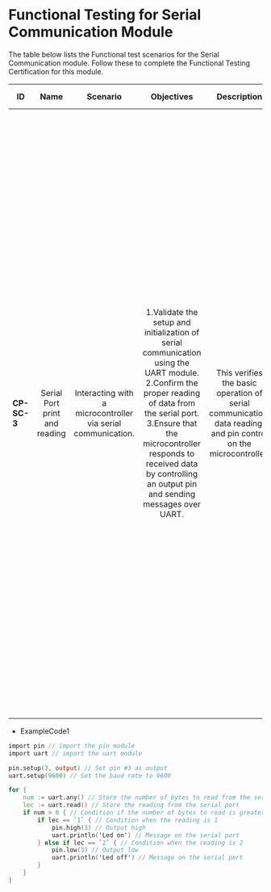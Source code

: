 # Functional Testing for Serial Communication Module

The table below lists the Functional test scenarios for the Serial Communication module. Follow these to complete the Functional Testing Certification for this module.
  
| ID            | Name                          | Scenario                                                     | Objectives                                                                                                                                                                                                                                                                         | Description                                                                                                      | Gherkin Steps                                                                                                                                                                                                                                                        | Steps                                                                                                                                                                                                                                                                                                                                                                                                                                                                                                                                                                                                                                                                                                                                                                                                                                                                                                                          | Expected results                                                                                                                                                                                                                                                                                                                                                                                              | Code Example |
| ------------- | :------:                      | :------:                                                     | :------:                                                                                                                                                                                                                                                                           | :------:                                                                                                         | :------:                                                                                                                                                                                                                                                             | :------:                                                                                                                                                                                                                                                                                                                                                                                                                                                                                                                                                                                                                                                                                                                                                                                                                                                                                                                       | :------:                                                                                                                                                                                                                                                                                                                                                                                                      | :------:     |
| **CP-SC-3**   | Serial Port print and reading | Interacting with a microcontroller via serial communication. | 1.Validate the setup and initialization of serial communication using the UART module. <br>2.Confirm the proper reading of data from the serial port. <br>3.Ensure that the microcontroller responds to received data by controlling an output pin and sending messages over UART. | This verifies the basic operation of serial communication, data reading, and pin control on the microcontroller. | **Given** I configure the UART module for serial communication with a specified baud rate <br>**When** I continuously check for incoming data on the serial port <br>**Then** I respond to received data by controlling an output pin and sending messages over UART | -1.**Setup Hardware**: Ensure that the microcontroller is connected to a device capable of serial communication, such as a computer or another microcontroller, via UART. <br>2.**Initialize UART**: Set up the microcontroller environment to initialize UART communication with the specified baud rate (9600 in this case). <br>3.**Configure Pin**: Set up the microcontroller environment to configure the specified pin as an output. <br>4.**Load the Code**: Copy the provided code snippet into the microcontroller's development environment or IDE. <br>5.**Compile/Upload**: Compile the code if necessary and upload it to the microcontroller. Ensure that the upload process completes without errors. <br>6.**Run the Code**: Execute the uploaded code on the microcontroller. This may involve pressing a button or issuing a command, depending on the specific development environment and hardware setup. | 1.**Observe Serial Communication**: Monitor the serial communication interface to ensure that messages are transmitted and received correctly. <br>2.**Verify Pin Control**: Check the output pin selected to confirm that it turns on/off in response to received data ('1'/'2'). <br>The microcontroller should sends the appropriate messages ('Led on'/'Led off') over UART in response to received data. | ExampleCode1 |
	  
-   ExampleCode1

```v
import pin // import the pin module
import uart // import the uart module

pin.setup(3, output) // Set pin #3 as output
uart.setup(9600) // Set the baud rate to 9600

for {
	num := uart.any() // Store the number of bytes to read from the serial port
	lec := uart.read() // Store the reading from the serial port
	if num > 0 { // Condition if the number of bytes to read is greater than 0
		if lec == `1` { // Condition when the reading is 1
			pin.high(3) // Output high
			uart.println('Led on') // Message on the serial port
		} else if lec == `2` { // Condition when the reading is 2
			pin.low(3) // Output low
			uart.println('Led off') // Message on the serial port
		}
	}
}
```
